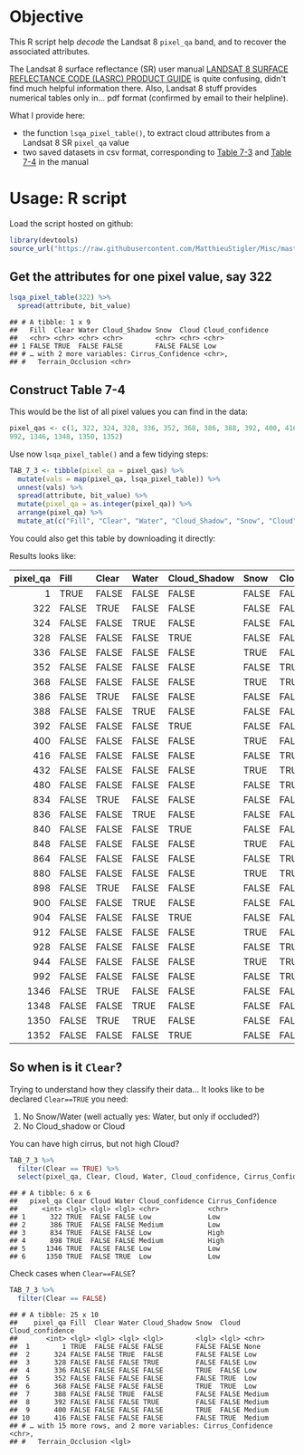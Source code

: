 Objective
=========

This R script help *decode* the Landsat 8 `pixel_qa` band, and to recover the associated attributes.

The Landsat 8 surface reflectance (SR) user manual [LANDSAT 8 SURFACE REFLECTANCE CODE (LASRC) PRODUCT GUIDE](https://www.google.com/url?sa=t&rct=j&q=&esrc=s&source=web&cd=1&cad=rja&uact=8&ved=2ahUKEwisnNbE5vPgAhVMvJ4KHUZwC0MQFjAAegQIChAC&url=https%3A%2F%2Flandsat.usgs.gov%2Fdocuments%2Flasrc_product_guide.pdf&usg=AOvVaw1k4ElRQCyGumQtZzeTT51P) is quite confusing, didn't find much helpful information there. Also, Landsat 8 stuff provides numerical tables only in... pdf format (confirmed by email to their helpline).

What I provide here:

-   the function `lsqa_pixel_table()`, to extract cloud attributes from a Landsat 8 SR `pixel_qa` value
-   two saved datasets in csv format, corresponding to [Table 7-3](https://raw.githubusercontent.com/MatthieuStigler/Misc/master/spatial/landsat_8_cloud/LS_8_pixel_qa_Table_7_3.csv) and [Table 7-4](https://raw.githubusercontent.com/MatthieuStigler/Misc/master/spatial/landsat_8_cloud/LS_8_pixel_qa_Table_7_4.csv) in the manual

Usage: R script
===============

Load the script hosted on github:

``` r
library(devtools)
source_url("https://raw.githubusercontent.com/MatthieuStigler/Misc/master/spatial/landsat_8_cloud/lsqa_tools.R")
```

Get the attributes for one pixel value, say 322
-----------------------------------------------

``` r
lsqa_pixel_table(322) %>% 
  spread(attribute, bit_value)
```

    ## # A tibble: 1 x 9
    ##   Fill  Clear Water Cloud_Shadow Snow  Cloud Cloud_confidence
    ##   <chr> <chr> <chr> <chr>        <chr> <chr> <chr>           
    ## 1 FALSE TRUE  FALSE FALSE        FALSE FALSE Low             
    ## # … with 2 more variables: Cirrus_Confidence <chr>,
    ## #   Terrain_Occlusion <chr>

Construct Table 7-4
-------------------

This would be the list of all pixel values you can find in the data:

``` r
pixel_qas <- c(1, 322, 324, 328, 336, 352, 368, 386, 388, 392, 400, 416, 432, 480, 834, 836, 840, 848, 864, 880, 898, 900, 904, 912, 928, 944, 
992, 1346, 1348, 1350, 1352)
```

Use now `lsqa_pixel_table()` and a few tidying steps:

``` r
TAB_7_3 <- tibble(pixel_qa = pixel_qas) %>% 
  mutate(vals = map(pixel_qa, lsqa_pixel_table)) %>% 
  unnest(vals) %>% 
  spread(attribute, bit_value) %>% 
  mutate(pixel_qa = as.integer(pixel_qa)) %>% 
  arrange(pixel_qa) %>% 
  mutate_at(c("Fill", "Clear", "Water", "Cloud_Shadow", "Snow", "Cloud", "Terrain_Occlusion"), as.logical)
```

You could also get this table by downloading it directly:

Results looks like:

|  pixel\_qa| Fill  | Clear | Water | Cloud\_Shadow | Snow  | Cloud | Cloud\_confidence | Cirrus\_Confidence | Terrain\_Occlusion |
|----------:|:------|:------|:------|:--------------|:------|:------|:------------------|:-------------------|:-------------------|
|          1| TRUE  | FALSE | FALSE | FALSE         | FALSE | FALSE | None              | None               | FALSE              |
|        322| FALSE | TRUE  | FALSE | FALSE         | FALSE | FALSE | Low               | Low                | FALSE              |
|        324| FALSE | FALSE | TRUE  | FALSE         | FALSE | FALSE | Low               | Low                | FALSE              |
|        328| FALSE | FALSE | FALSE | TRUE          | FALSE | FALSE | Low               | Low                | FALSE              |
|        336| FALSE | FALSE | FALSE | FALSE         | TRUE  | FALSE | Low               | Low                | FALSE              |
|        352| FALSE | FALSE | FALSE | FALSE         | FALSE | TRUE  | Low               | Low                | FALSE              |
|        368| FALSE | FALSE | FALSE | FALSE         | TRUE  | TRUE  | Low               | Low                | FALSE              |
|        386| FALSE | TRUE  | FALSE | FALSE         | FALSE | FALSE | Medium            | Low                | FALSE              |
|        388| FALSE | FALSE | TRUE  | FALSE         | FALSE | FALSE | Medium            | Low                | FALSE              |
|        392| FALSE | FALSE | FALSE | TRUE          | FALSE | FALSE | Medium            | Low                | FALSE              |
|        400| FALSE | FALSE | FALSE | FALSE         | TRUE  | FALSE | Medium            | Low                | FALSE              |
|        416| FALSE | FALSE | FALSE | FALSE         | FALSE | TRUE  | Medium            | Low                | FALSE              |
|        432| FALSE | FALSE | FALSE | FALSE         | TRUE  | TRUE  | Medium            | Low                | FALSE              |
|        480| FALSE | FALSE | FALSE | FALSE         | FALSE | TRUE  | High              | Low                | FALSE              |
|        834| FALSE | TRUE  | FALSE | FALSE         | FALSE | FALSE | Low               | High               | FALSE              |
|        836| FALSE | FALSE | TRUE  | FALSE         | FALSE | FALSE | Low               | High               | FALSE              |
|        840| FALSE | FALSE | FALSE | TRUE          | FALSE | FALSE | Low               | High               | FALSE              |
|        848| FALSE | FALSE | FALSE | FALSE         | TRUE  | FALSE | Low               | High               | FALSE              |
|        864| FALSE | FALSE | FALSE | FALSE         | FALSE | TRUE  | Low               | High               | FALSE              |
|        880| FALSE | FALSE | FALSE | FALSE         | TRUE  | TRUE  | Low               | High               | FALSE              |
|        898| FALSE | TRUE  | FALSE | FALSE         | FALSE | FALSE | Medium            | High               | FALSE              |
|        900| FALSE | FALSE | TRUE  | FALSE         | FALSE | FALSE | Medium            | High               | FALSE              |
|        904| FALSE | FALSE | FALSE | TRUE          | FALSE | FALSE | Medium            | High               | FALSE              |
|        912| FALSE | FALSE | FALSE | FALSE         | TRUE  | FALSE | Medium            | High               | FALSE              |
|        928| FALSE | FALSE | FALSE | FALSE         | FALSE | TRUE  | Medium            | High               | FALSE              |
|        944| FALSE | FALSE | FALSE | FALSE         | TRUE  | TRUE  | Medium            | High               | FALSE              |
|        992| FALSE | FALSE | FALSE | FALSE         | FALSE | TRUE  | High              | High               | FALSE              |
|       1346| FALSE | TRUE  | FALSE | FALSE         | FALSE | FALSE | Low               | Low                | TRUE               |
|       1348| FALSE | FALSE | TRUE  | FALSE         | FALSE | FALSE | Low               | Low                | TRUE               |
|       1350| FALSE | TRUE  | TRUE  | FALSE         | FALSE | FALSE | Low               | Low                | TRUE               |
|       1352| FALSE | FALSE | FALSE | TRUE          | FALSE | FALSE | Low               | Low                | TRUE               |

So when is it `Clear`?
----------------------

Trying to understand how they classify their data... It looks like to be declared `Clear==TRUE` you need:

1.  No Snow/Water (well actually yes: Water, but only if occluded?)
2.  No Cloud\_shadow or Cloud

You can have high cirrus, but not high Cloud?

``` r
TAB_7_3 %>% 
  filter(Clear == TRUE) %>% 
  select(pixel_qa, Clear, Cloud, Water, Cloud_confidence, Cirrus_Confidence)
```

    ## # A tibble: 6 x 6
    ##   pixel_qa Clear Cloud Water Cloud_confidence Cirrus_Confidence
    ##      <int> <lgl> <lgl> <lgl> <chr>            <chr>            
    ## 1      322 TRUE  FALSE FALSE Low              Low              
    ## 2      386 TRUE  FALSE FALSE Medium           Low              
    ## 3      834 TRUE  FALSE FALSE Low              High             
    ## 4      898 TRUE  FALSE FALSE Medium           High             
    ## 5     1346 TRUE  FALSE FALSE Low              Low              
    ## 6     1350 TRUE  FALSE TRUE  Low              Low

Check cases when `Clear==FALSE`?

``` r
TAB_7_3 %>% 
  filter(Clear == FALSE) 
```

    ## # A tibble: 25 x 10
    ##    pixel_qa Fill  Clear Water Cloud_Shadow Snow  Cloud Cloud_confidence
    ##       <int> <lgl> <lgl> <lgl> <lgl>        <lgl> <lgl> <chr>           
    ##  1        1 TRUE  FALSE FALSE FALSE        FALSE FALSE None            
    ##  2      324 FALSE FALSE TRUE  FALSE        FALSE FALSE Low             
    ##  3      328 FALSE FALSE FALSE TRUE         FALSE FALSE Low             
    ##  4      336 FALSE FALSE FALSE FALSE        TRUE  FALSE Low             
    ##  5      352 FALSE FALSE FALSE FALSE        FALSE TRUE  Low             
    ##  6      368 FALSE FALSE FALSE FALSE        TRUE  TRUE  Low             
    ##  7      388 FALSE FALSE TRUE  FALSE        FALSE FALSE Medium          
    ##  8      392 FALSE FALSE FALSE TRUE         FALSE FALSE Medium          
    ##  9      400 FALSE FALSE FALSE FALSE        TRUE  FALSE Medium          
    ## 10      416 FALSE FALSE FALSE FALSE        FALSE TRUE  Medium          
    ## # … with 15 more rows, and 2 more variables: Cirrus_Confidence <chr>,
    ## #   Terrain_Occlusion <lgl>
